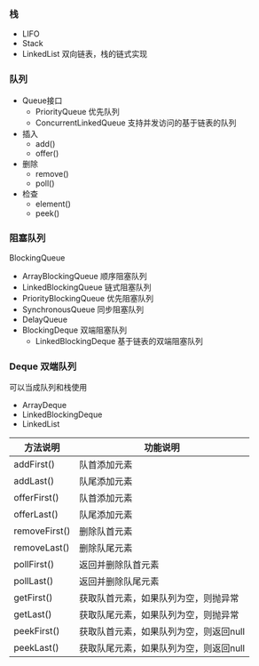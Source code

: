 ### 栈

- LIFO
- Stack
- LinkedList 双向链表，栈的链式实现

### 队列

- Queue接口
  - PriorityQueue 优先队列
  - ConcurrentLinkedQueue 支持并发访问的基于链表的队列
- 插入
  - add()
  - offer()
- 删除
  - remove()
  - poll()
- 检查
  - element()
  - peek()

### 阻塞队列

BlockingQueue

- ArrayBlockingQueue 顺序阻塞队列
- LinkedBlockingQueue 链式阻塞队列
- PriorityBlockingQueue 优先阻塞队列
- SynchronousQueue 同步阻塞队列
- DelayQueue
- BlockingDeque 双端阻塞队列
  - LinkedBlockingDeque  基于链表的双端阻塞队列

### Deque 双端队列

可以当成队列和栈使用

- ArrayDeque
- LinkedBlockingDeque
- LinkedList


| 方法说明          | 功能说明                  |
| ------------- | --------------------- |
| addFirst()    | 队首添加元素                |
| addLast()     | 队尾添加元素                |
| offerFirst()  | 队首添加元素                |
| offerLast()   | 队尾添加元素                |
| removeFirst() | 删除队首元素                |
| removeLast()  | 删除队尾元素                |
| pollFirst()   | 返回并删除队首元素             |
| pollLast()    | 返回并删除队尾元素             |
| getFirst()    | 获取队首元素，如果队列为空，则抛异常    |
| getLast()     | 获取队尾元素，如果队列为空，则抛异常    |
| peekFirst()   | 获取队首元素，如果队列为空，则返回null |
| peekLast()    | 获取队尾元素，如果队列为空，则返回null |

